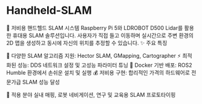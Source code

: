 # Handheld-SLAM
🤖 저비용 핸드헬드 SLAM 시스템
Raspberry Pi 5와 LDROBOT D500 Lidar를 활용한 휴대용 SLAM 솔루션입니다. 사용자가 직접 들고 이동하며 실시간으로 주변 환경의 2D 맵을 생성하고 동시에 자신의 위치를 추정할 수 있습니다.
✨ 주요 특징

🔧 다양한 SLAM 알고리즘 지원: Hector SLAM, GMapping, Cartographer
⚡ 최적화된 성능: DDS 네트워크 설정 및 고성능 파라미터 튜닝
🐳 Docker 기반 배포: ROS2 Humble 환경에서 손쉬운 설치 및 실행
💰 저비용 구현: 합리적인 가격의 하드웨어로 전문가급 SLAM 성능 달성

🎯 적용 분야
실내 매핑, 로봇 네비게이션, 연구 및 교육용 SLAM 프로토타이핑
